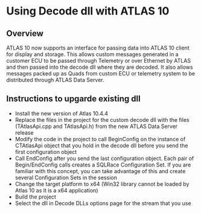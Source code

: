 # Using Decode dll with ATLAS 10

## Overview

ATLAS 10 now supports an interface for passing data into ATLAS 10 client for display and storage. 
This allows custom messages generated in a customer ECU to be passed through Telemetry or over Ethernet by ATLAS and then passed into the decode dll where they are decoded. 
It also allows messages packed up as Quads from custom ECU or telemetry system to be distributed through ATLAS Data Server.

## Instructions to upgarde existing dll 

* Install the new version of Atlas 10.4.4
* Replace the files in the project for the custom decode dll with the files (TAtlasApi.cpp and TAtlasApi.h) from the new ATLAS Data Server release
* Modify the code in the project to call BeginConfig on the instance of CTAtlasApi object that you hold in the decode dll before you send the first configuration object
* Call EndConfig after you send the last configuration object. Each pair of Begin/EndConfig calls creates a SQLRace Configuration Set. If you are familiar with this concept, you can take advantage of this and create several Configuration Sets in the session
* Change the target platform to x64 (Win32 library cannot be loaded by Atlas 10 as it is a x64 application)
* Build the project
* Select the dll in Decode DLLs options page for the stream that you use
